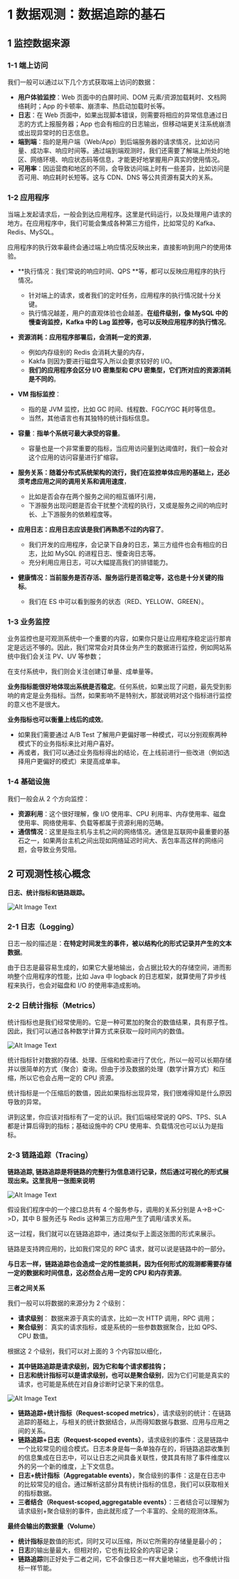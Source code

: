 # **1 数据观测：数据追踪的基石**

## **1 监控数据来源**

### **1-1 端上访问**

我们一般可以通过以下几个方式获取端上访问的数据：

* **用户体验监控**：Web 页面中的白屏时间、DOM 元素/资源加载耗时、文档网络耗时；App 的卡顿率、崩溃率、热启动加载时长等。
* **日志**：在 Web 页面中，如果出现脚本错误，则需要将相应的异常信息通过日志的方式上报服务器；App 也会有相应的日志输出，但移动端更关注系统崩溃或出现异常时的日志信息。
* **端到端**：指的是用户端（Web/App）到后端服务器的请求情况，比如访问量、成功率、响应时间等。通过端到端观测时，我们还需要了解端上所处的地区、网络环境、响应状态码等信息，才能更好地掌握用户真实的使用情况。
* **可用率**：因运营商和地区的不同，会导致访问端上时有一些差异，比如访问是否可用、响应耗时长短等。这与 CDN、DNS 等公共资源有莫大的关系。

### **1-2 应用程序**

当端上发起请求后，一般会到达应用程序。这里是代码运行，以及处理用户请求的地方。在应用程序中，我们可能会集成各种第三方组件，比如常见的 Kafka、Redis、MySQL。

应用程序的执行效率最终会通过端上响应情况反映出来，直接影响到用户的使用体验。

* **执行情况：我们常说的响应时间、QPS **等，都可以反映应用程序的执行情况。
	* 针对端上的请求，或者我们的定时任务，应用程序的执行情况就十分关键。
	* 执行情况越差，用户的直观体验也会越差。**在组件级别，像 MySQL 中的慢查询监控，Kafka 中的 Lag 监控等，也可以反映应用程序的执行情况**。

* **资源消耗：应用程序部署后，会消耗一定的资源**，
	* 例如内存级别的 Redis 会消耗大量的内存，
	* Kakfa 则因为要进行磁盘写入所以会要求较好的 I/O。
	* **我们的应用程序会区分 I/O 密集型和 CPU 密集型，它们所对应的资源消耗是不同的**。

* **VM 指标监控**：
	* 指的是 JVM 监控，比如 GC 时间、线程数、FGC/YGC 耗时等信息。
	* 当然，其他语言也有其独特的统计指标信息。

* **容量**：**指单个系统可最大承受的容量**。
	* 容量也是一个非常重要的指标，当应用访问量到达阈值时，我们一般会对这个应用的访问容量进行扩缩容。

* **服务关系：随着分布式系统架构的流行，我们在监控单体应用的基础上，还必须考虑应用之间的调用关系和调用速度**，
	* 比如是否会存在两个服务之间的相互循环引用，
	* 下游服务出现问题是否会干扰整个流程的执行，又或是服务之间的响应时长、上下游服务的依赖程度等。


* **应用日志：应用日志应该是我们再熟悉不过的内容了**。
	* 我们开发的应用程序，会记录下自身的日志，第三方组件也会有相应的日志，比如 MySQL 的进程日志、慢查询日志等。
	* 充分利用应用日志，可以大幅提高我们的排错能力。

* **健康情况：当前服务是否存活、服务运行是否稳定等，这也是十分关键的指标**。
	* 我们在 ES 中可以看到服务的状态（RED、YELLOW、GREEN）。

### **1-3 业务监控**

业务监控也是可观测系统中一个重要的内容，如果你只是让应用程序稳定运行那肯定是远远不够的。因此，我们常常会对具体业务产生的数据进行监控，例如网站系统中我们会关注 PV、UV 等参数；

在支付系统中，我们则会关注创建订单量、成单量等。


**业务指标能很好地体现出系统是否稳定**。任何系统，如果出现了问题，最先受到影响的肯定是业务指标。当然，如果影响不是特别大，那就说明对这个指标进行监控的意义也不是很大。


**业务指标也可以衡量上线后的成效**。

* 如果我们需要通过 A/B Test 了解用户更偏好哪一种模式，可以分别观察两种模式下的业务指标来比对用户喜好。
* 再或者，我们可以通过业务指标得出的结论，在上线前进行一些改进（例如选择用户更偏好的模式）来提高成单率。

### **1-4 基础设施**

我们一般会从 2 个方向监控：

* **资源利用**：这个很好理解，像 I/O 使用率、CPU 利用率、内存使用率、磁盘使用率、网络使用率、负载等都属于资源利用的范畴。
* **通信情况**：这里是指主机与主机之间的网络情况。通信是互联网中最重要的基石之一，如果两台主机之间出现如网络延迟时间大、丢包率高这样的网络问题，会导致业务受阻。


## **2 可观测性核心概念**

**日志、统计指标和链路跟踪。**

![Alt Image Text](../images/chap3_1_1.png "Body image") 

### **2-1 日志（Logging）**

日志一般的描述是：**在特定时间发生的事件，被以结构化的形式记录并产生的文本数据**。

由于日志是最容易生成的，如果它大量地输出，会占据比较大的存储空间，进而影响整个应用程序的性能，比如 Java 中 logback 的日志框架，就算使用了异步线程来执行，也会对磁盘和 I/O 的使用率造成影响。


### **2-2 日统计指标（Metrics）**

统计指标也是我们经常使用的。它是一种可累加的聚合的数值结果，具有原子性。因此，我们可以通过各种数学计算方式来获取一段时间内的数值。


![Alt Image Text](../images/chap3_1_2.png "Body image") 

统计指标针对数据的存储、处理、压缩和检索进行了优化，所以一般可以长期存储并以很简单的方式（聚合）查询。但由于涉及数据的处理（数学计算方式）和压缩，所以它也会占用一定的 CPU 资源。

统计指标是一个压缩后的数值，因此如果指标出现异常，我们很难得知是什么原因导致的异常。

讲到这里，你应该对指标有了一定的认识。我们后端经常说的 QPS、TPS、SLA 都是计算后得到的指标；基础设施中的 CPU 使用率、负载情况也可以认为是指标。

### **2-3 链路追踪（Tracing）**

**链路追踪, 链路追踪是将链路的完整行为信息进行记录，然后通过可视化的形式展现出来。这里我用一张图来说明**

![Alt Image Text](../images/chap3_1_3.png "Body image") 

假设我们程序中的一个接口总共有 4 个服务参与，调用的关系分别是 A->B->C->D，其中 B 服务还与 Redis 这种第三方应用产生了调用/请求关系。

这一过程，我们就可以在链路追踪中，通过类似于上面这张图的形式来展示。

链路是支持跨应用的，比如我们常见的 RPC 请求，就可以说是链路中的一部分。

**与日志一样，链路追踪也会造成一定的性能损耗，因为任何形式的观测都需要存储一定的数据和时间信息，这必然会占用一定的 CPU 和内存资源**。

**三者之间关系**

我们一般可以将数据的来源分为 2 个级别：

* **请求级别**： 数据来源于真实的请求，比如一次 HTTP 调用，RPC 调用；
* **聚合级别**： 真实的请求指标，或是系统的一些参数数据聚合，比如 QPS、CPU 数值。

根据这 2 个级别，我们可以对上面的 3 个内容加以细化，

* **其中链路追踪是请求级别，因为它和每个请求都挂钩；**
* **日志和统计指标可以是请求级别，也可以是聚合级别**，因为它们可能是真实的请求，也可能是系统在对自身诊断时记录下来的信息。

![Alt Image Text](../images/chap3_1_4.png "Body image") 

* **链路追踪+统计指标（Request-scoped metrics）**，请求级别的统计：在链路追踪的基础上，与相关的统计数据结合，从而得知数据与数据、应用与应用之间的关系。
* **链路追踪+日志（Request-scoped events）**，请求级别的事件：这是链路中一个比较常见的组合模式。日志本身是每一条单独存在的，将链路追踪收集到的信息集成在日志中，可以让日志之间具备关联性，使其具有除了事件维度以外的另一个新的维度，上下文信息。
* **日志+统计指标（Aggregatable events）**，聚合级别的事件：这是在日志中的比较常见的组合。通过解析这部分具有统计指标的信息，我们可以获取相关的指标数据。
* **三者结合（Request-scoped,aggregatable events）**：三者结合可以理解为请求级别+聚合级别的事件，由此就形成了一个丰富的、全局的观测体系。

**最终会输出的数据量（Volume）**

* **统计指标**是数值的形式，同时又可以压缩，所以它所需的存储量是最小的；
* **日志**的输出量最大，但相对的，它也有比较全的内容记录；
* **链路追踪**则正好处于二者之间，它不会像日志一样大量地输出，也不像统计指标一样节能。


